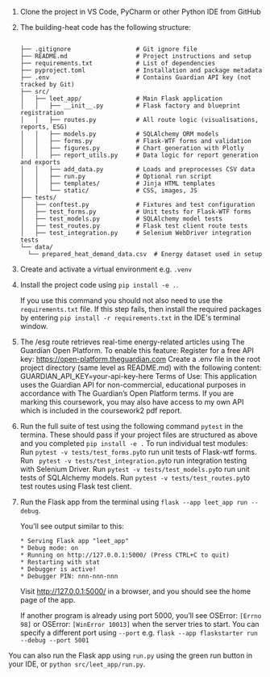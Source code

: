 

1. Clone the project in VS Code, PyCharm or other Python IDE from GitHub
2. The building-heat code has the following structure:

    ```text

   ├── .gitignore                  # Git ignore file
   ├── README.md                   # Project instructions and setup
   ├── requirements.txt            # List of dependencies
   ├── pyproject.toml              # Installation and package metadata
   ├── .env                        # Contains Guardian API key (not tracked by Git)
   ├── src/
   │   ├── leet_app/               # Main Flask application
   │   │   ├── __init__.py         # Flask factory and blueprint registration
   │   │   ├── routes.py           # All route logic (visualisations, reports, ESG)
   │   │   ├── models.py           # SQLAlchemy ORM models
   │   │   ├── forms.py            # Flask-WTF forms and validation
   │   │   ├── figures.py          # Chart generation with Plotly
   │   │   ├── report_utils.py     # Data logic for report generation and exports
   │   │   ├── add_data.py         # Loads and preprocesses CSV data
   │   │   ├── run.py              # Optional run script
   │   │   ├── templates/          # Jinja HTML templates
   │   │   └── static/             # CSS, images, JS
   ├── tests/
   │   ├── conftest.py             # Fixtures and test configuration
   │   ├── test_forms.py           # Unit tests for Flask-WTF forms
   │   ├── test_models.py          # SQLAlchemy model tests
   │   ├── test_routes.py          # Flask test client route tests
   │   ├── test_integration.py     # Selenium WebDriver integration tests
   └── data/
      └── prepared_heat_demand_data.csv  # Energy dataset used in setup

      ```
3. Create and activate a virtual environment e.g. `.venv`
4. Install the project code using `pip install -e .`.

   If you use this command you should not also need to use the `requirements.txt` file. If this step fails, then install
   the required packages by entering `pip install -r requirements.txt` in the IDE's terminal window.

5. The /esg route retrieves real-time energy-related articles using The Guardian Open Platform.
	To enable this feature:
	Register for a free API key: https://open-platform.theguardian.com
	Create a .env file in the root project directory (same level as README.md) with the following content:
            GUARDIAN_API_KEY=your-api-key-here
   Terms of Use: This application uses the Guardian API for non-commercial, educational purposes in accordance with The Guardian’s Open Platform terms.
   If you are marking this coursework, you may also have access to my own API which is included in the coursework2 pdf report. 

6. Run the full suite of test using the following command `pytest` in the termina.  These should pass if your project files are structured as above and you completed
   `pip install -e .` To run individual test modules:
   Run  `pytest -v tests/test_forms.py`to run unit tests of Flask-wtf forms.
   Run  ` pytest -v tests/test_integration.py`to run integration testing with Selenium Driver.
   Run  `pytest -v tests/test_models.py`to run unit tests of SQLAlchemy models.
   Run  `pytest -v tests/test_routes.py`to test routes using Flask test client.

7. Run the Flask app from the terminal using `flask --app leet_app run --debug`.

   You’ll see output similar to this:

    ```text
   * Serving Flask app "leet_app"
   * Debug mode: on
   * Running on http://127.0.0.1:5000/ (Press CTRL+C to quit)
   * Restarting with stat
   * Debugger is active!
   * Debugger PIN: nnn-nnn-nnn
   ```

   Visit http://127.0.0.1:5000/ in a browser, and you should see the home page of the app.

   If another program is already using port 5000, you’ll see OSError: `[Errno 98]` or OSError: `[WinError 10013]` when
   the server tries to start.
   You can specify a different port using `--port` e.g.  `flask --app flaskstarter run --debug --port 5001`

You can also run the Flask app using `run.py` using the green run button in your IDE, or `python src/leet_app/run.py`.


